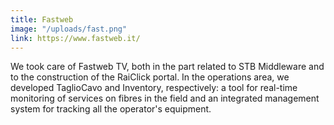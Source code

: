 ```yaml
---
title: Fastweb
image: "/uploads/fast.png"
link: https://www.fastweb.it/
---
```


We took care of Fastweb TV, both in the part related to STB Middleware and to the construction of the RaiClick portal.
In the operations area, we developed TaglioCavo and Inventory, respectively: a tool for real-time monitoring of services on fibres in the field and an integrated management system for tracking all the operator's equipment.